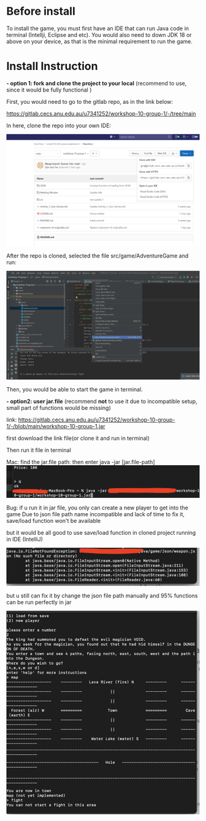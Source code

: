 # Before install

To install the game, you must first have an IDE that can run Java code in terminal (Intellji, Eclipse and etc). You would also need to down JDK 18 or above on your device, as that is the minimal requirement to run the game.

# Install Instruction

**- option 1: fork and clone the project to your local**
(recommend to use, since it would be fully functional )

First, you would need to go to the gitlab repo, as in the link below:

https://gitlab.cecs.anu.edu.au/u7341252/workshop-10-group-1/-/tree/main

In here, clone the repo into your own IDE:

![image](uploads/20d40a565325651a1142e289d1d17dd6/image.png)

After the repo is cloned, selected the file src/game/AdventureGame and run:

![image](uploads/9baef4f8359b44ed8442bb9e27b92e65/image.png)

Then, you would be able to start the game in terminal.

**- option2: user jar.file** 
(recommend **not** to use it due to incompatible setup, small part of functions would be missing)

link: https://gitlab.cecs.anu.edu.au/u7341252/workshop-10-group-1/-/blob/main/workshop-10-group-1.jar

first download the link file(or clone it and run in terminal)

Then run it file in terminal

Mac:
find the jar.file path: 
then enter java -jar [jar.file-path]
![Screen_Shot_2022-10-02_at_23.40.13](uploads/139fdc292865d5364c283f57383abd16/Screen_Shot_2022-10-02_at_23.40.13.png)

Bug:
if u run it in jar file, you only can create a new player to get into the game
Due to json file path name incompatible and lack of time to fix it, save/load function won't be available 

but it would be all good to use save/load function in cloned project running in IDE (IntelliJ)

![Screen_Shot_2022-10-02_at_23.45.03](uploads/461c243b75f0d7da9ec13b528b9a68f4/Screen_Shot_2022-10-02_at_23.45.03.png)

but u still can fix it by change the json file path manually
 and 95% functions can be run perfectly in jar

![image](uploads/913016e51bab8613ba7a053b07f49dd0/image.png)

